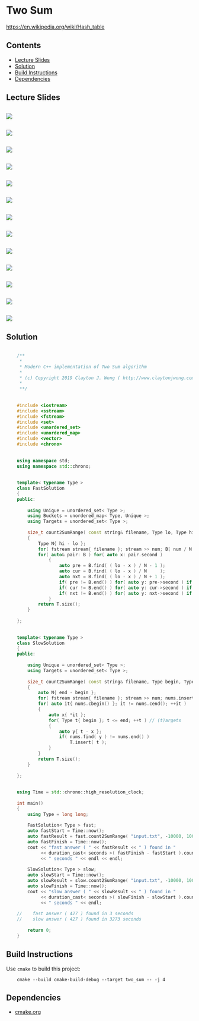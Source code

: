 # Two Sum
https://en.wikipedia.org/wiki/Hash_table

## Contents
* [Lecture Slides](#lecture-slides)
* [Solution](#solution)
* [Build Instructions](#build-instructions)
* [Dependencies](#dependencies)

## Lecture Slides
![](https://github.com/claytonjwong/Algorithms-Stanford/blob/master/course2/two_sum/documentation/hash_01.png)
---
![](https://github.com/claytonjwong/Algorithms-Stanford/blob/master/course2/two_sum/documentation/hash_02.png)
---
![](https://github.com/claytonjwong/Algorithms-Stanford/blob/master/course2/two_sum/documentation/hash_03.png)
---
![](https://github.com/claytonjwong/Algorithms-Stanford/blob/master/course2/two_sum/documentation/hash_04.png)
---
![](https://github.com/claytonjwong/Algorithms-Stanford/blob/master/course2/two_sum/documentation/hash_05.png)
---
![](https://github.com/claytonjwong/Algorithms-Stanford/blob/master/course2/two_sum/documentation/hash_06.png)
---
![](https://github.com/claytonjwong/Algorithms-Stanford/blob/master/course2/two_sum/documentation/hash_07.png)
---
![](https://github.com/claytonjwong/Algorithms-Stanford/blob/master/course2/two_sum/documentation/hash_08.png)
---
![](https://github.com/claytonjwong/Algorithms-Stanford/blob/master/course2/two_sum/documentation/hash_09.png)
---
![](https://github.com/claytonjwong/Algorithms-Stanford/blob/master/course2/two_sum/documentation/hash_10.png)
---
![](https://github.com/claytonjwong/Algorithms-Stanford/blob/master/course2/two_sum/documentation/hash_11.png)
---
![](https://github.com/claytonjwong/Algorithms-Stanford/blob/master/course2/two_sum/documentation/hash_12.png)
---
![](https://github.com/claytonjwong/Algorithms-Stanford/blob/master/course2/two_sum/documentation/hash_13.png)
---

## Solution
```cpp

    /**
     *
     * Modern C++ implementation of Two Sum algorithm
     *
     * (c) Copyright 2019 Clayton J. Wong ( http://www.claytonjwong.com )
     *
     **/
    
    
    #include <iostream>
    #include <sstream>
    #include <fstream>
    #include <set>
    #include <unordered_set>
    #include <unordered_map>
    #include <vector>
    #include <chrono>
    
    
    using namespace std;
    using namespace std::chrono;
    
    
    template< typename Type >
    class FastSolution
    {
    public:
    
        using Unique = unordered_set< Type >;
        using Buckets = unordered_map< Type, Unique >;
        using Targets = unordered_set< Type >;
    
        size_t count2SumRange( const string& filename, Type lo, Type hi, Type num=0, Buckets B={}, Targets T={} )
        {
            Type N{ hi - lo };
            for( fstream stream{ filename }; stream >> num; B[ num / N ].insert( num ) );
            for( auto& pair: B ) for( auto x: pair.second )
                {
                    auto pre = B.find( ( lo - x ) / N - 1 );
                    auto cur = B.find( ( lo - x ) / N     );
                    auto nxt = B.find( ( lo - x ) / N + 1 );
                    if( pre != B.end() ) for( auto y: pre->second ) if( lo <= x+y && x+y <= hi ) T.insert( x+y );
                    if( cur != B.end() ) for( auto y: cur->second ) if( lo <= x+y && x+y <= hi ) T.insert( x+y );
                    if( nxt != B.end() ) for( auto y: nxt->second ) if( lo <= x+y && x+y <= hi ) T.insert( x+y );
                }
            return T.size();
        }
    
    };
    
    
    template< typename Type >
    class SlowSolution
    {
    public:
    
        using Unique = unordered_set< Type >;
        using Targets = unordered_set< Type >;
    
        size_t count2SumRange( const string& filename, Type begin, Type end, Type num=0, Unique nums={}, Targets T={} )
        {
            auto N{ end - begin };
            for( fstream stream{ filename }; stream >> num; nums.insert( num ) );
            for( auto it{ nums.cbegin() }; it != nums.cend(); ++it )
            {
                auto x{ *it };
                for( Type t{ begin }; t <= end; ++t ) // (t)argets
                {
                    auto y{ t - x };
                    if( nums.find( y ) != nums.end() )
                        T.insert( t );
                }
            }
            return T.size();
        }
    
    };
    
    
    using Time = std::chrono::high_resolution_clock;
    
    int main()
    {
        using Type = long long;
    
        FastSolution< Type > fast;
        auto fastStart = Time::now();
        auto fastResult = fast.count2SumRange( "input.txt", -10000, 10000 );
        auto fastFinish = Time::now();
        cout << "fast answer ( " << fastResult << " ) found in "
             << duration_cast< seconds >( fastFinish - fastStart ).count()
             << " seconds " << endl << endl;
    
        SlowSolution< Type > slow;
        auto slowStart = Time::now();
        auto slowResult = slow.count2SumRange( "input.txt", -10000, 10000 );
        auto slowFinish = Time::now();
        cout << "slow answer ( " << slowResult << " ) found in "
             << duration_cast< seconds >( slowFinish - slowStart ).count()
             << " seconds " << endl;
    
    //    fast answer ( 427 ) found in 3 seconds
    //    slow answer ( 427 ) found in 3273 seconds
    
        return 0;
    }

```

## Build Instructions
Use ```cmake``` to build this project:

```
    cmake --build cmake-build-debug --target two_sum -- -j 4
```

## Dependencies
* [cmake.org](https://cmake.org)
